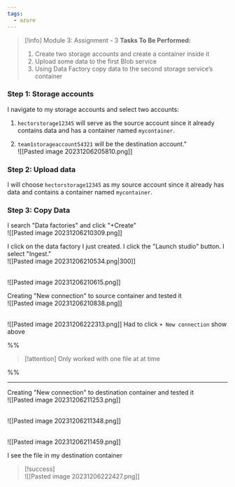 ```yaml
---
tags:
  - azure
---
```

> [!info] Module 3: Assignment - 3
> **Tasks To Be Performed:** 
> 1. Create two storage accounts and create a container inside it 
> 2. Upload some data to the first Blob service 
> 3. Using Data Factory copy data to the second storage service’s container

### Step 1: Storage accounts

I navigate to my storage accounts and select two accounts:

1. `hectorstorage12345` will serve as the source account since it already contains data and has a container named `mycontainer`.
    
2. `team1storageaccount54321` will be the destination account."
<br>![[Pasted image 20231206205810.png]]

### Step 2: Upload data
I will choose `hectorstorage12345` as my source account since it already has data and contains a container named `mycontainer`.

### Step 3: Copy Data

I search "Data factories" and click "+Create"
<br>![[Pasted image 20231206210309.png]]

I click on the data factory I just created.
I click the "Launch studio" button.
I select "Ingest."
<br>![[Pasted image 20231206210534.png|300]]

<br>![[Pasted image 20231206210615.png]]


Creating "New connection" to source container and tested it
<br>![[Pasted image 20231206210838.png]]

<br>![[Pasted image 20231206222313.png]]
Had to click `+ New connection` show above

%%
> [!attention] Only worked with one file at at time
> 

%%

---

Creating "New connection" to destination container and tested it
<br>![[Pasted image 20231206211253.png]]

<br>![[Pasted image 20231206211348.png]]

<br>![[Pasted image 20231206211459.png]]

I see the file in my destination container
> [!success]
> <br>![[Pasted image 20231206222427.png]]










